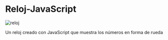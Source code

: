 # Reloj-JavaScript

![reloj](https://github.com/sapoclay/Reloj-JavaScript/assets/6242827/a882f13b-e6f5-49ff-bb13-ffab79df6e3f)

Un reloj creado con JavaScript que muestra los números en forma de rueda

